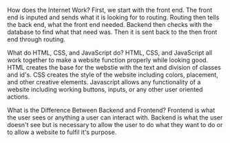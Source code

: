 How does the Internet Work?
First, we start with the front end. The front end is inputed and sends what it is looking for to routing. Routing then tells the back end, what the front end needed. Backend then checks with the database to find what that need was. Then it is sent back to the then front end through routing.

What do HTML, CSS, and JavaScript do?
HTML, CSS, and JavaScript all work together to make a website function properly while looking good. HTML creates the base for the webstie with the text and division of classes and id's. CSS creates the style of the website including colors, placement, and other creative elements. Javascript allows any functionality of a website including working buttons, inputs, or any other user oriented actions.

What is the Difference Between Backend and Frontend?
Frontend is what the user sees or anything a user can interact with. Backend is what the user doesn't see but is necessary to allow the user to do what they want to do or to allow a website to fulfil it's purpose. 
